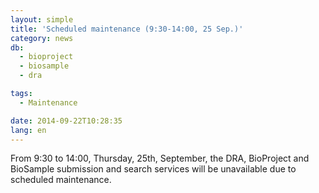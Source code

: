 ```yaml
---
layout: simple
title: 'Scheduled maintenance (9:30-14:00, 25 Sep.)'
category: news
db:
  - bioproject
  - biosample
  - dra

tags:
  - Maintenance

date: 2014-09-22T10:28:35
lang: en
---
```


From 9:30 to 14:00, Thursday, 25th, September, the DRA, BioProject and BioSample submission and search services will be unavailable due to scheduled maintenance.
